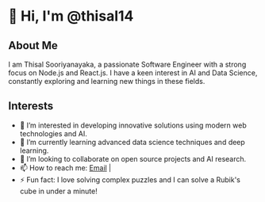 # 👋 Hi, I'm @thisal14

## About Me
I am Thisal Sooriyanayaka, a passionate Software Engineer with a strong focus on Node.js and React.js. I have a keen interest in AI and Data Science, constantly exploring and learning new things in these fields.

## Interests
- 👀 I’m interested in developing innovative solutions using modern web technologies and AI.
- 🌱 I’m currently learning advanced data science techniques and deep learning.
- 💞️ I’m looking to collaborate on open source projects and AI research.
- 📫 How to reach me: [Email](mailto:vinura124@gmail.com) |
- ⚡ Fun fact: I love solving complex puzzles and I can solve a Rubik's cube in under a minute!


